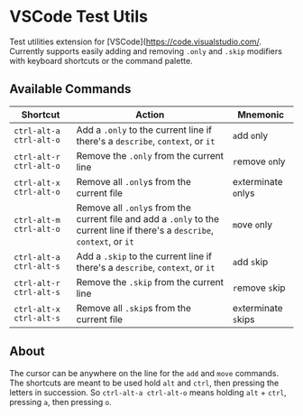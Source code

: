 # VSCode Test Utils

Test utilities extension for [VSCode](https://code.visualstudio.com/. Currently supports easily adding and removing `.only` and `.skip` modifiers with keyboard shortcuts or the command palette.

## Available Commands

| Shortcut | Action | Mnemonic |
| -------- | ------ | -------- |
| `ctrl-alt-a ctrl-alt-o` | Add a `.only` to the current line if there's a `describe`, `context`, or `it` | `a`dd `o`nly |
| `ctrl-alt-r ctrl-alt-o` | Remove the `.only` from the current line | `r`emove `o`nly |
| `ctrl-alt-x ctrl-alt-o` | Remove all `.only`s from the current file | e`x`terminate `o`nlys |
| `ctrl-alt-m ctrl-alt-o` | Remove all `.only`s from the current file and add a `.only` to the current line if there's a `describe`, `context`, or `it` | `m`ove `o`nly |
| `ctrl-alt-a ctrl-alt-s` | Add a `.skip` to the current line if there's a `describe`, `context`, or `it` | `a`dd `s`kip |
| `ctrl-alt-r ctrl-alt-s` | Remove the `.skip` from the current line | `r`emove `s`kip |
| `ctrl-alt-x ctrl-alt-s` | Remove all `.skip`s from the current file | e`x`terminate `s`kips |

## About

The cursor can be anywhere on the line for the `add` and `move` commands. The shortcuts are meant to be used hold `alt` and `ctrl`, then pressing the letters in succession. So `ctrl-alt-a ctrl-alt-o` means holding `alt` + `ctrl`, pressing `a`, then pressing `o`.
